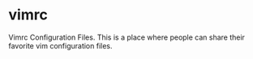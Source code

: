 vimrc
=====

Vimrc Configuration Files. This is a place where people can share their 
favorite vim configuration files. 
